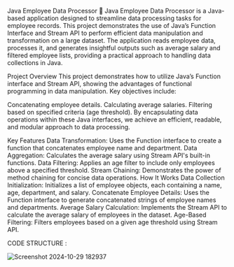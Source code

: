 Java Employee Data Processor
🚀 Java Employee Data Processor is a Java-based application designed to streamline data processing tasks for employee records. This project demonstrates the use of Java’s Function Interface and Stream API to perform efficient data manipulation and transformation on a large dataset. The application reads employee data, processes it, and generates insightful outputs such as average salary and filtered employee lists, providing a practical approach to handling data collections in Java.



Project Overview
This project demonstrates how to utilize Java’s Function interface and Stream API, showing the advantages of functional programming in data manipulation. Key objectives include:


Concatenating employee details.
Calculating average salaries.
Filtering based on specified criteria (age threshold).
By encapsulating data operations within these Java interfaces, we achieve an efficient, readable, and modular approach to data processing.


Key Features
Data Transformation: Uses the Function interface to create a function that concatenates employee name and department.
Data Aggregation: Calculates the average salary using Stream API's built-in functions.
Data Filtering: Applies an age filter to include only employees above a specified threshold.
Stream Chaining: Demonstrates the power of method chaining for concise data operations.
How It Works
Data Collection Initialization:
Initializes a list of employee objects, each containing a name, age, department, and salary.
Concatenate Employee Details:
Uses the Function interface to generate concatenated strings of employee names and departments.
Average Salary Calculation:
Implements the Stream API to calculate the average salary of employees in the dataset.
Age-Based Filtering:
Filters employees based on a given age threshold using Stream API.


CODE STRUCTURE : 



![Screenshot 2024-10-29 182937](https://github.com/user-attachments/assets/968fdf99-f85e-4a8c-abb3-fc9750f0106c)


